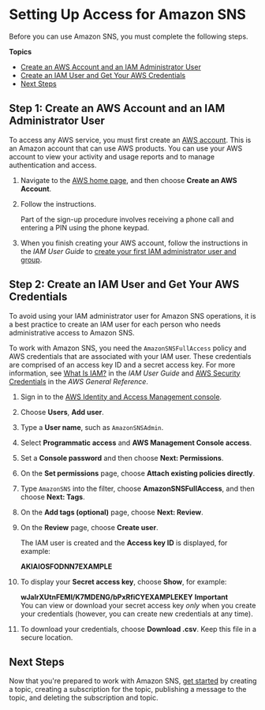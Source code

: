 # Setting Up Access for Amazon SNS<a name="sns-setting-up"></a>

Before you can use Amazon SNS, you must complete the following steps\.

**Topics**
+ [Create an AWS Account and an IAM Administrator User](#create-aws-account)
+ [Create an IAM User and Get Your AWS Credentials](#create-iam-user)
+ [Next Steps](#next-steps-setting-up)

## Step 1: Create an AWS Account and an IAM Administrator User<a name="create-aws-account"></a>

To access any AWS service, you must first create an [AWS account](https://aws.amazon.com/)\. This is an Amazon account that can use AWS products\. You can use your AWS account to view your activity and usage reports and to manage authentication and access\.

1. Navigate to the [AWS home page](https://aws.amazon.com/), and then choose **Create an AWS Account**\.

1. Follow the instructions\.

   Part of the sign\-up procedure involves receiving a phone call and entering a PIN using the phone keypad\.

1. When you finish creating your AWS account, follow the instructions in the *IAM User Guide* to [create your first IAM administrator user and group](https://docs.aws.amazon.com/IAM/latest/UserGuide/getting-started_create-admin-group.html)\.

## Step 2: Create an IAM User and Get Your AWS Credentials<a name="create-iam-user"></a>

To avoid using your IAM administrator user for Amazon SNS operations, it is a best practice to create an IAM user for each person who needs administrative access to Amazon SNS\.

To work with Amazon SNS, you need the `AmazonSNSFullAccess` policy and AWS credentials that are associated with your IAM user\. These credentials are comprised of an access key ID and a secret access key\. For more information, see [What Is IAM?](https://docs.aws.amazon.com/IAM/latest/UserGuide/IAM_Introduction.html) in the *IAM User Guide* and [AWS Security Credentials](https://docs.aws.amazon.com/general/latest/gr/aws-security-credentials.html) in the *AWS General Reference*\.

1. Sign in to the [AWS Identity and Access Management console](https://console.aws.amazon.com/iam/)\.

1. Choose **Users**, **Add user**\.

1. Type a **User name**, such as `AmazonSNSAdmin`\.

1. Select **Programmatic access** and **AWS Management Console access**\.

1. Set a **Console password** and then choose **Next: Permissions**\.

1. On the **Set permissions** page, choose **Attach existing policies directly**\.

1. Type `AmazonSNS` into the filter, choose **AmazonSNSFullAccess**, and then choose **Next: Tags**\.

1. On the **Add tags \(optional\)** page, choose **Next: Review**\.

1. On the **Review** page, choose **Create user**\.

   The IAM user is created and the **Access key ID** is displayed, for example:

   **AKIAIOSFODNN7EXAMPLE**

1. To display your **Secret access key**, choose **Show**, for example:

   **wJalrXUtnFEMI/K7MDENG/bPxRfiCYEXAMPLEKEY**
**Important**  
You can view or download your secret access key *only* when you create your credentials \(however, you can create new credentials at any time\)\.

1. To download your credentials, choose **Download \.csv**\. Keep this file in a secure location\.

## Next Steps<a name="next-steps-setting-up"></a>

Now that you're prepared to work with Amazon SNS, [get started](sns-getting-started.md) by creating a topic, creating a subscription for the topic, publishing a message to the topic, and deleting the subscription and topic\.
